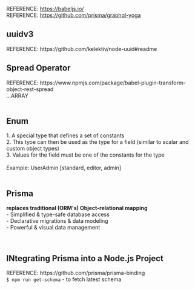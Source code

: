REFERENCE: https://babeljs.io/<br/>
REFERENCE: https://github.com/prisma/graphql-yoga<br/>
<h2>uuidv3</h2>
REFERENCE: https://github.com/kelektiv/node-uuid#readme<br/>
<h2>Spread Operator</h2>
REFERENCE: https://www.npmjs.com/package/babel-plugin-transform-object-rest-spread<br/>
...ARRAY<br/>
<br/>
<h2>Enum</h2>
1. A special type that defines a set of constants<br/>
2. This tyoe can then be used as the type for a field (similar to scalar and custom object types)<br/>
3. Values for the field must be one of the constants for the type<br/>
<br/>
Example: UserAdmin [standard, editor, admin]<br/>
<br/>
<h2>Prisma</h2>
<p>
<b>replaces traditional (ORM's) Object-relational mapping</b><br/>
- Simplified & type-safe database access<br/>
- Declarative migrations & data modeling<br/>
- Powerful & visual data management<br/>
</p>
<br/>
<h2>INtegrating Prisma into a Node.js Project</h2>
REFERENCE: https://github.com/prisma/prisma-binding<br/>
<code>$ npm run get-schema</code> - to fetch latest schema<br/>